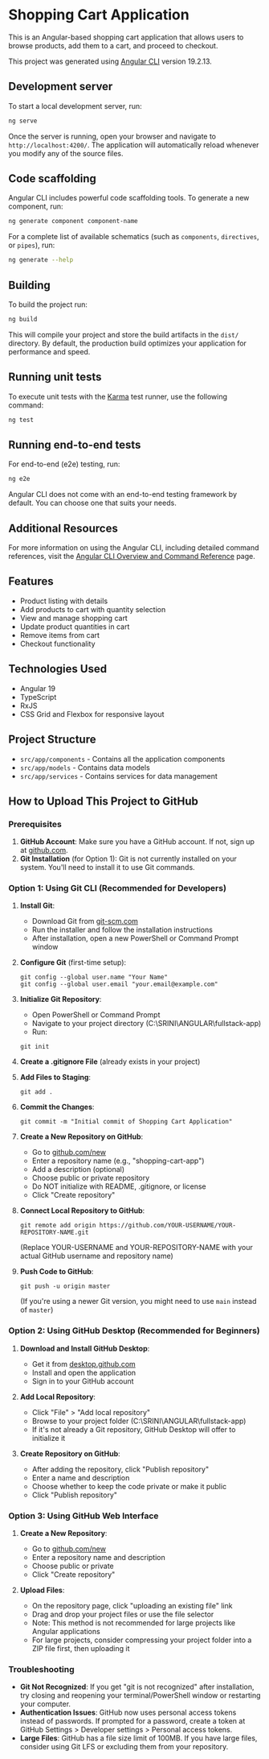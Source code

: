 # Shopping Cart Application

This is an Angular-based shopping cart application that allows users to browse products, add them to a cart, and proceed to checkout.

This project was generated using [Angular CLI](https://github.com/angular/angular-cli) version 19.2.13.

## Development server

To start a local development server, run:

```bash
ng serve
```

Once the server is running, open your browser and navigate to `http://localhost:4200/`. The application will automatically reload whenever you modify any of the source files.

## Code scaffolding

Angular CLI includes powerful code scaffolding tools. To generate a new component, run:

```bash
ng generate component component-name
```

For a complete list of available schematics (such as `components`, `directives`, or `pipes`), run:

```bash
ng generate --help
```

## Building

To build the project run:

```bash
ng build
```

This will compile your project and store the build artifacts in the `dist/` directory. By default, the production build optimizes your application for performance and speed.

## Running unit tests

To execute unit tests with the [Karma](https://karma-runner.github.io) test runner, use the following command:

```bash
ng test
```

## Running end-to-end tests

For end-to-end (e2e) testing, run:

```bash
ng e2e
```

Angular CLI does not come with an end-to-end testing framework by default. You can choose one that suits your needs.

## Additional Resources

For more information on using the Angular CLI, including detailed command references, visit the [Angular CLI Overview and Command Reference](https://angular.dev/tools/cli) page.

## Features

- Product listing with details
- Add products to cart with quantity selection
- View and manage shopping cart
- Update product quantities in cart
- Remove items from cart
- Checkout functionality

## Technologies Used

- Angular 19
- TypeScript
- RxJS
- CSS Grid and Flexbox for responsive layout

## Project Structure

- `src/app/components` - Contains all the application components
- `src/app/models` - Contains data models
- `src/app/services` - Contains services for data management

## How to Upload This Project to GitHub

### Prerequisites

1. **GitHub Account**: Make sure you have a GitHub account. If not, sign up at [github.com](https://github.com/signup).
2. **Git Installation** (for Option 1): Git is not currently installed on your system. You'll need to install it to use Git commands.

### Option 1: Using Git CLI (Recommended for Developers)

1. **Install Git**:
   - Download Git from [git-scm.com](https://git-scm.com/downloads)
   - Run the installer and follow the installation instructions
   - After installation, open a new PowerShell or Command Prompt window

2. **Configure Git** (first-time setup):
   ```
   git config --global user.name "Your Name"
   git config --global user.email "your.email@example.com"
   ```

3. **Initialize Git Repository**:
   - Open PowerShell or Command Prompt
   - Navigate to your project directory (C:\SRINI\ANGULAR\fullstack-app)
   - Run:
   ```
   git init
   ```

4. **Create a .gitignore File** (already exists in your project)

5. **Add Files to Staging**:
   ```
   git add .
   ```

6. **Commit the Changes**:
   ```
   git commit -m "Initial commit of Shopping Cart Application"
   ```

7. **Create a New Repository on GitHub**:
   - Go to [github.com/new](https://github.com/new)
   - Enter a repository name (e.g., "shopping-cart-app")
   - Add a description (optional)
   - Choose public or private repository
   - Do NOT initialize with README, .gitignore, or license
   - Click "Create repository"

8. **Connect Local Repository to GitHub**:
   ```
   git remote add origin https://github.com/YOUR-USERNAME/YOUR-REPOSITORY-NAME.git
   ```
   (Replace YOUR-USERNAME and YOUR-REPOSITORY-NAME with your actual GitHub username and repository name)

9. **Push Code to GitHub**:
   ```
   git push -u origin master
   ```
   (If you're using a newer Git version, you might need to use `main` instead of `master`)

### Option 2: Using GitHub Desktop (Recommended for Beginners)

1. **Download and Install GitHub Desktop**:
   - Get it from [desktop.github.com](https://desktop.github.com/)
   - Install and open the application
   - Sign in to your GitHub account

2. **Add Local Repository**:
   - Click "File" > "Add local repository"
   - Browse to your project folder (C:\SRINI\ANGULAR\fullstack-app)
   - If it's not already a Git repository, GitHub Desktop will offer to initialize it

3. **Create Repository on GitHub**:
   - After adding the repository, click "Publish repository"
   - Enter a name and description
   - Choose whether to keep the code private or make it public
   - Click "Publish repository"

### Option 3: Using GitHub Web Interface

1. **Create a New Repository**:
   - Go to [github.com/new](https://github.com/new)
   - Enter a repository name and description
   - Choose public or private
   - Click "Create repository"

2. **Upload Files**:
   - On the repository page, click "uploading an existing file" link
   - Drag and drop your project files or use the file selector
   - Note: This method is not recommended for large projects like Angular applications
   - For large projects, consider compressing your project folder into a ZIP file first, then uploading it

### Troubleshooting

- **Git Not Recognized**: If you get "git is not recognized" after installation, try closing and reopening your terminal/PowerShell window or restarting your computer.
- **Authentication Issues**: GitHub now uses personal access tokens instead of passwords. If prompted for a password, create a token at GitHub Settings > Developer settings > Personal access tokens.
- **Large Files**: GitHub has a file size limit of 100MB. If you have large files, consider using Git LFS or excluding them from your repository.
